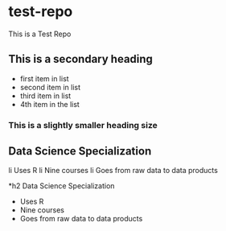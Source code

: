 test-repo
=========

This is a Test Repo

## This is a secondary heading

* first item in list
* second item in list
* third item in list
* 4th item in the list

### This is a slightly smaller heading size

## Data Science Specialization

li Uses R
li Nine courses
li Goes from raw data to data products

*h2 Data Science Specialization

* Uses R
* Nine courses
* Goes from raw data to data products
